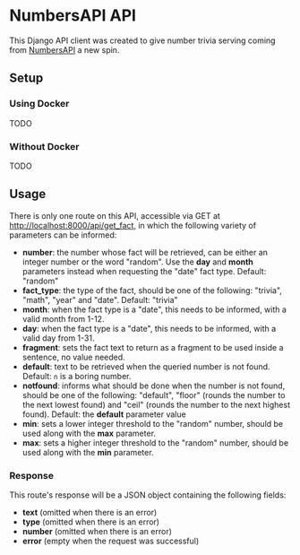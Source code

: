 # NumbersAPI API

This Django API client was created to give number trivia serving coming from [NumbersAPI](http://www.numbersapi.com/) a new spin.

## Setup

### Using Docker

TODO

### Without Docker

TODO

## Usage

There is only one route on this API, accessible via GET at [http://localhost:8000/api/get_fact](http://localhost:8000/api/get_fact), in which the following variety of parameters can be informed:

- **number**: the number whose fact will be retrieved, can be either an integer number or the word "random". Use the **day** and **month** parameters instead when requesting the "date" fact type. Default: "random"
- **fact_type**: the type of the fact, should be one of the following: "trivia", "math", "year" and "date". Default: "trivia"
- **month**: when the fact type is a "date", this needs to be informed, with a valid month from 1-12.
- **day**: when the fact type is a "date", this needs to be informed, with a valid day from 1-31.
- **fragment**: sets the fact text to return as a fragment to be used inside a sentence, no value needed.
- **default**: text to be retrieved when the queried number
  is not found. Default: `n` is a boring number.
- **notfound**: informs what should be done when the number
  is not found, should be one of the following: "default", "floor" (rounds the number to the next lowest found) and "ceil" (rounds the number to the next highest found). Default: the **default** parameter value
- **min**: sets a lower integer threshold to the "random" number, should be used along with the **max** parameter.
- **max**: sets a higher integer threshold to the "random" number, should be used along with the **min** parameter.

### Response

This route's response will be a JSON object containing the following fields:

- **text** (omitted when there is an error)
- **type** (omitted when there is an error)
- **number** (omitted when there is an error)
- **error** (empty when the request was successful)
